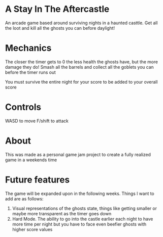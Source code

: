 # A Stay In The Aftercastle
An arcade game based around surviving nights in a haunted casttle. Get all the loot and kill all the ghosts you can before daylight!
# Mechanics
The closer the timer gets to 0 the less health the ghosts have, but the more damage they do! Smash all the barrels and collect all the goblets you can before the timer runs out

You must survive the entire night for your score to be added to your overall score

# Controls
WASD to move
F/shift to attack

# About
This was made as a personal game jam project to create a fully realized game in a weekends time

# Future features
The game will be expanded upon in the following weeks. Things I want to add are as follows:
1. Visual representations of the ghosts state, things like getting smaller or maybe more transparent as the timer goes down
2. Hard Mode. The ability to go into the castle earlier each night to have more time per night but you have to face even beefier ghosts with higher score values
